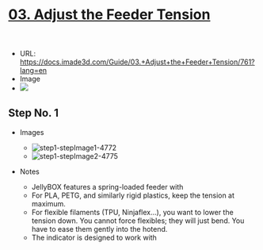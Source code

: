 # <u>03. Adjust the Feeder Tension</u><br><br>

   - URL: https://docs.imade3d.com/Guide/03.+Adjust+the+Feeder+Tension/761?lang=en
   - Image
   - ![](https://d17kynu4zpq5hy.cloudfront.net/igi/imade3d/wBYn26VMtseJNAcb.medium)


  ## Step No. 1

   - Images
     - ![step1-stepImage1-4772](https://d17kynu4zpq5hy.cloudfront.net/igi/imade3d/AROIvHcjvRyf4jsc.medium)
     - ![step1-stepImage2-4775](https://d17kynu4zpq5hy.cloudfront.net/igi/imade3d/aeORobWbDBVTOBSQ.medium)

   - Notes
     - JellyBOX features a spring-loaded feeder with 
     - For PLA, PETG, and similarly rigid plastics, keep the tension at maximum.
     - For flexible filaments (TPU, Ninjaflex...), you want to lower the tension down. You cannot force flexibles; they will just bend. You have to ease them gently into the hotend.
     - The indicator is designed to work with 
